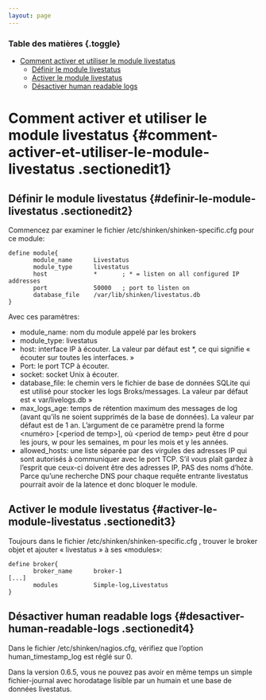```yaml
---
layout: page
---
```


### Table des matières {.toggle}

-   [Comment activer et utiliser le module
    livestatus](enable_livestatus_module.html#comment-activer-et-utiliser-le-module-livestatus)
    -   [Définir le module
        livestatus](enable_livestatus_module.html#definir-le-module-livestatus)
    -   [Activer le module
        livestatus](enable_livestatus_module.html#activer-le-module-livestatus)
    -   [Désactiver human readable
        logs](enable_livestatus_module.html#desactiver-human-readable-logs)

Comment activer et utiliser le module livestatus {#comment-activer-et-utiliser-le-module-livestatus .sectionedit1}
================================================

Définir le module livestatus {#definir-le-module-livestatus .sectionedit2}
----------------------------

Commencez par examiner le fichier /etc/shinken/shinken-specific.cfg pour
ce module:

~~~~ {.code}
define module{
       module_name      Livestatus
       module_type      livestatus
       host             *       ; * = listen on all configured IP addresses
       port             50000   ; port to listen on
       database_file    /var/lib/shinken/livestatus.db
}
~~~~

Avec ces paramètres:

-   module\_name: nom du module appelé par les brokers
-   module\_type: livestatus
-   host: interface IP à écouter. La valeur par défaut est \*, ce qui
    signifie « écouter sur toutes les interfaces. »
-   Port: le port TCP à écouter.
-   socket: socket Unix à écouter.
-   database\_file: le chemin vers le fichier de base de données SQLite
    qui est utilisé pour stocker les logs Broks/messages. La valeur par
    défaut est « var/livelogs.db »
-   max\_logs\_age: temps de rétention maximum des messages de log
    (avant qu’ils ne soient supprimés de la base de données). La valeur
    par défaut est de 1 an. L’argument de ce paramètre prend la forme
    \<numéro\> [\<period de temp\>], où \<period de temp\> peut être d
    pour les jours, w pour les semaines, m pour les mois et y les
    années.
-   allowed\_hosts: une liste séparée par des virgules des adresses IP
    qui sont autorisés à communiquer avec le port TCP. S’il vous plaît
    gardez à l’esprit que ceux-ci doivent être des adresses IP, PAS des
    noms d’hôte. Parce qu’une recherche DNS pour chaque requête entrante
    livestatus pourrait avoir de la latence et donc bloquer le module.

Activer le module livestatus {#activer-le-module-livestatus .sectionedit3}
----------------------------

Toujours dans le fichier /etc/shinken/shinken-specific.cfg , trouver le
broker objet et ajouter « livestatus » à ses «modules»:

~~~~ {.code}
define broker{
       broker_name      broker-1
[...]
       modules          Simple-log,Livestatus
}
~~~~

Désactiver human readable logs {#desactiver-human-readable-logs .sectionedit4}
------------------------------

Dans le fichier /etc/shinken/nagios.cfg, vérifiez que l’option
human\_timestamp\_log est réglé sur 0.

Dans la version 0.6.5, vous ne pouvez pas avoir en même temps un simple
fichier-journal avec horodatage lisible par un humain et une base de
données livestatus.

